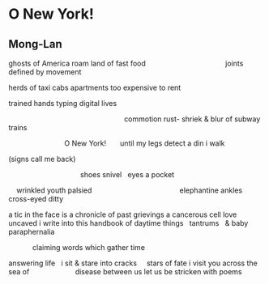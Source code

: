 # O New York!
## Mong-Lan
ghosts of America roam
land of fast food
                                       joints defined by movement

herds of taxi cabs apartments too expensive to rent

trained hands typing digital lives

                                                          commotion rust-
shriek & blur of subway trains

                            O New York!       until my legs detect a din i
walk

(signs call me back)

                                    shoes snivel   eyes a pocket

    wrinkled youth palsied
                                           elephantine ankles   cross-eyed
ditty

a tic in the face is a chronicle of past grievings
a cancerous cell love uncaved
i write into this handbook of daytime things   tantrums   & baby paraphernalia


            claiming words which gather time

answering life   i sit & stare into cracks     stars of fate
i visit you
across the sea of
                      disease between us
let us be stricken
with poems